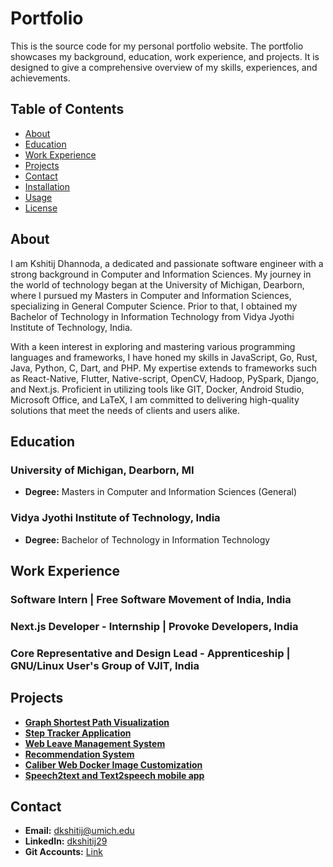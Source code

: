 # Portfolio

This is the source code for my personal portfolio website. The portfolio showcases my background, education, work experience, and projects. It is designed to give a comprehensive overview of my skills, experiences, and achievements.

## Table of Contents
- [About](#about)
- [Education](#education)
- [Work Experience](#work-experience)
- [Projects](#projects)
- [Contact](#contact)
- [Installation](#installation)
- [Usage](#usage)
- [License](#license)

## About
I am Kshitij Dhannoda, a dedicated and passionate software engineer with a strong background in Computer and Information Sciences. My journey in the world of technology began at the University of Michigan, Dearborn, where I pursued my Masters in Computer and Information Sciences, specializing in General Computer Science. Prior to that, I obtained my Bachelor of Technology in Information Technology from Vidya Jyothi Institute of Technology, India.

With a keen interest in exploring and mastering various programming languages and frameworks, I have honed my skills in JavaScript, Go, Rust, Java, Python, C, Dart, and PHP. My expertise extends to frameworks such as React-Native, Flutter, Native-script, OpenCV, Hadoop, PySpark, Django, and Next.js. Proficient in utilizing tools like GIT, Docker, Android Studio, Microsoft Office, and LaTeX, I am committed to delivering high-quality solutions that meet the needs of clients and users alike.

## Education
### University of Michigan, Dearborn, MI
- **Degree:** Masters in Computer and Information Sciences (General)

### Vidya Jyothi Institute of Technology, India
- **Degree:** Bachelor of Technology in Information Technology

## Work Experience
### Software Intern | Free Software Movement of India, India

### Next.js Developer - Internship | Provoke Developers, India

### Core Representative and Design Lead - Apprenticeship | GNU/Linux User's Group of VJIT, India

## Projects
- **[Graph Shortest Path Visualization](https://portfolio-dkshitij29-181549a0ac72bb7f35f3125b97a892cd746ce9ebcf.gitlab.io/pages/project1.html)**
- **[Step Tracker Application](https://portfolio-dkshitij29-181549a0ac72bb7f35f3125b97a892cd746ce9ebcf.gitlab.io/pages/project2.html)**
- **[Web Leave Management System](https://portfolio-dkshitij29-181549a0ac72bb7f35f3125b97a892cd746ce9ebcf.gitlab.io/pages/project3.html)**
- **[Recommendation System](https://portfolio-dkshitij29-181549a0ac72bb7f35f3125b97a892cd746ce9ebcf.gitlab.io/pages/project4.html)**
- **[Caliber Web Docker Image Customization](https://portfolio-dkshitij29-181549a0ac72bb7f35f3125b97a892cd746ce9ebcf.gitlab.io/pages/project5.html)**
- **[Speech2text and Text2speech mobile app](https://portfolio-dkshitij29-181549a0ac72bb7f35f3125b97a892cd746ce9ebcf.gitlab.io/pages/project6.html)**

## Contact
- **Email:** [dkshitij@umich.edu](mailto:dkshitij@umich.edu)
- **LinkedIn:** [dkshitij29](https://www.linkedin.com/in/dkshitij29)
- **Git Accounts:** [Link](pages/git_accounts.html)